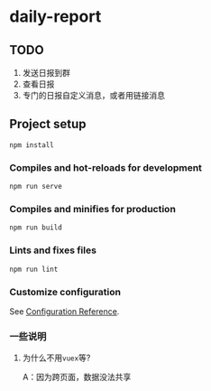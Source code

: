 # daily-report

## TODO
1. 发送日报到群
2. 查看日报
3. 专门的日报自定义消息，或者用链接消息

## Project setup
```
npm install
```

### Compiles and hot-reloads for development
```
npm run serve
```

### Compiles and minifies for production
```
npm run build
```

### Lints and fixes files
```
npm run lint
```

### Customize configuration
See [Configuration Reference](https://cli.vuejs.org/config/).

### 一些说明
1. 为什么不用```vuex```等?

   A：因为跨页面，数据没法共享
